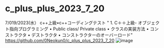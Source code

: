# c_plus_plus_2023_7_20
7/019/2023(水）
c++上級•c++コーディングテスト
"	1. C＋＋上級- オブジェクト指向プログラミング
	• Public class/ Private class
	• クラスの実装方法
	• コンストラクタ
	• デストラクタ
	• コンストラクターのオーバーロード"
https://github.com/0Neokun0/c_plus_plus_2023_7_20
![image](https://github.com/0Neokun0/c_plus_plus_2023_7_20/assets/90218986/27061263-766e-487c-b886-8ddcd1c0f26c)
